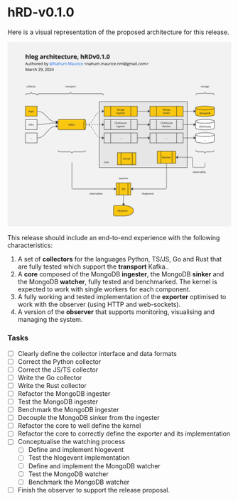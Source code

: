 # hRD-v0.1.0

Here is a visual representation of the proposed architecture for this release.

![Architecture](/docs/hrds/assets/hRD-v0.1.0-architecture.jpg)

This release should include an end-to-end experience with the following characteristics:

1. A set of **collectors** for the languages Python, TS/JS, Go and Rust that are fully tested which support the **transport** Kafka..
2. A **core** composed of the MongoDB **ingester**, the MongoDB **sinker** and the MongoDB **watcher**, fully tested and benchmarked. The kernel is expected to work with single workers for each component.
3. A fully working and tested implementation of the **exporter** optimised to work with the observer (using HTTP and web-sockets).
4. A version of the **observer** that supports monitoring, visualising and managing the system.

### Tasks

- [ ]  Clearly define the collector interface and data formats
- [ ]  Correct the Python collector
- [ ]  Correct the JS/TS collector
- [ ]  Write the Go collector
- [ ]  Write the Rust collector
- [ ]  Refactor the MongoDB ingester
- [ ]  Test the MongoDB ingester
- [ ]  Benchmark the MongoDB ingester
- [ ]  Decouple the MongoDB sinker from the ingester
- [ ]  Refactor the core to well define the kernel
- [ ]  Refactor the core to correctly define the exporter and its implementation
- [ ]  Conceptualise the watching process
    - [ ]  Define and implement hlogevent
    - [ ]  Test the hlogevent implementation
    - [ ]  Define and implement the MongoDB watcher
    - [ ]  Test the MongoDB watcher
    - [ ]  Benchmark the MongoDB watcher
- [ ]  Finish the observer to support the release proposal.